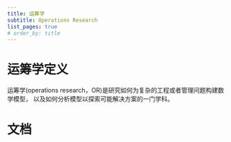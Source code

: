 ```yaml
---
title: 运筹学
subtitle: Operations Research
list_pages: true
# order_by: title
---
```


# 运筹学定义

运筹学(operations research，OR)是研究如何为复杂的工程或者管理问题构建数学模型，
以及如何分析模型以探索可能解决方案的一门学科。

# 文档

